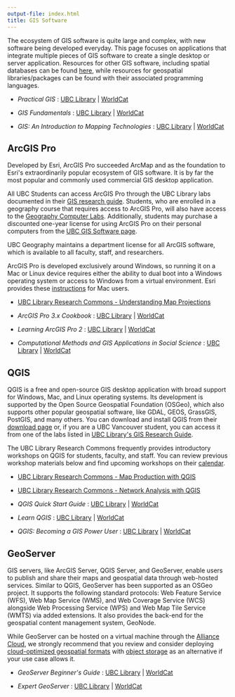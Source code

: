 ```yaml
---
output-file: index.html
title: GIS Software
---
```


The ecosystem of GIS software is quite large and complex, with new software
being developed everyday. This page focuses on applications that integrate
multiple pieces of GIS software to create a single desktop or server
application. Resources for other GIS software, including spatial databases can
be found [here](https://ubc-geography.github.io/computing-resources/databases/),
while resources for geospatial libraries/packages can be found with their
associated programming languages.

- _Practical GIS_ : [UBC Library](https://go.exlibris.link/0SQNwYkl) |
  [WorldCat](https://search.worldcat.org/title/990474114)

- _GIS Fundamentals_ : [UBC Library](https://go.exlibris.link/K2SdsWd1) |
  [WorldCat](https://search.worldcat.org/title/894363293)

- _GIS: An Introduction to Mapping Technologies_ :
  [UBC Library](https://go.exlibris.link/XDzhC2Pd) |
  [WorldCat](https://search.worldcat.org/title/1376196388)

## ArcGIS Pro

Developed by Esri, ArcGIS Pro succeeded ArcMap and as the foundation to Esri's
extraordinarily popular ecosystem of GIS software. It is by far the most popular
and commonly used commercial GIS desktop application.

All UBC Students can access ArcGIS Pro through the UBC Library labs documented
in their [GIS research guide](https://guides.library.ubc.ca/gis/labs). Students,
who are enrolled in a geography course that requires access to ArcGIS Pro, will
also have access to the
[Geography Computer Labs](https://geog.ubc.ca/undergraduate/study-resources/).
Additionally, students may purchase a discounted one-year license for using
ArcGIS Pro on their personal computers from the
[UBC GIS Software page](https://gis.ubc.ca/software/).

UBC Geography maintains a department license for all ArcGIS software, which is
available to all faculty, staff, and researchers.

ArcGIS Pro is developed exclusively around Windows, so running it on a Mac or
Linux device requires either the ability to dual boot into a Windows operating
system or access to Windows from a virtual environment. Esri provides these
[instructions](https://pro.arcgis.com/en/pro-app/latest/get-started/run-pro-on-a-mac.htm)
for Mac users.

- [UBC Library Research Commons - Understanding Map Projections](https://ubc-library-rc.github.io/map-projections/)

- _ArcGIS Pro 3.x Cookbook_ :
  [UBC Library](https://learning.oreilly.com/library/view/arcgis-pro-3-x/9781837631704/)
  | [WorldCat](https://search.worldcat.org/title/1433677619)

- _Learning ArcGIS Pro 2_ : [UBC Library](https://go.exlibris.link/GQq35Gf6) |
  [WorldCat](https://search.worldcat.org/title/1181841303)

- _Computational Methods and GIS Applications in Social Science_ :
  [UBC Library](https://go.exlibris.link/YM3Mt98G) |
  [WorldCat](https://search.worldcat.org/title/1394119309)

## QGIS

QGIS is a free and open-source GIS desktop application with broad support for
Windows, Mac, and Linux operating systems. Its development is supported by the
Open Source Geospatial Foundation (OSGeo), which also supports other popular
geospatial software, like GDAL, GEOS, GrassGIS, PostGIS, and many others. You
can download and install QGIS from their
[download page](https://qgis.org/en/site/forusers/download.html) or, if you are
a UBC Vancouver student, you can access it from one of the labs listed in
[UBC Library's GIS Research Guide](https://guides.library.ubc.ca/gis/labs).

The UBC Library Research Commons frequently provides introductory workshops on
QGIS for students, faculty, and staff. You can review previous workshop
materials below and find upcoming workshops on their
[calendar](https://libcal.library.ubc.ca/calendar/vancouver?t=g&q=qgis).

- [UBC Library Research Commons - Map Production with QGIS](https://ubc-library-rc.github.io/gis-intro-qgis/)

- [UBC Library Research Commons - Network Analysis with QGIS](https://ubc-library-rc.github.io/qgis-walkability/)

- _QGIS Quick Start Guide_ : [UBC Library](https://go.exlibris.link/vXrWwwJ9) |
  [WorldCat](https://search.worldcat.org/title/1085230540)

- _Learn QGIS_ : [UBC Library](https://go.exlibris.link/yGfccBXv) |
  [WorldCat](https://search.worldcat.org/title/1085904869)

- _QGIS: Becoming a GIS Power User_ :
  [UBC Library](https://go.exlibris.link/NcZblRWv) |
  [WorldCat](https://search.worldcat.org/title/979891998)

## GeoServer

GIS servers, like ArcGIS Server, QGIS Server, and GeoServer, enable users to
publish and share their maps and geospatial data through web-hosted services.
Similar to QGIS, GeoServer has been supported as an OSGeo project. It supports
the following standard protocols: Web Feature Service (WFS), Web Map Service
(WMS), and Web Coverage Service (WCS) alongside Web Processing Service (WPS) and
Web Map Tile Service (WMTS) via added extensions. It also provides the back-end
for the geospatial content management system, GeoNode.

While GeoServer can be hosted on a virtual machine through the
[Alliance Cloud](https://ubc-geography.github.io/computing-resources/cloud-computing/#digital-research-alliance-dra),
we strongly recommend that you review and consider deploying
[cloud-optimized geospatial formats](https://guide.cloudnativegeo.org/) with
[object storage](https://ubc-geography.github.io/computing-resources/cloud-computing/object-storage.html)
as an alternative if your use case allows it.

- _GeoServer Beginner's Guide_ :
  [UBC Library](https://go.exlibris.link/ZSQc0jdm) |
  [WorldCat](https://search.worldcat.org/title/1011595394)

- _Expert GeoServer_ : [UBC Library](https://go.exlibris.link/VZSrV1cw) |
  [WorldCat](https://search.worldcat.org/title/1050170484)
